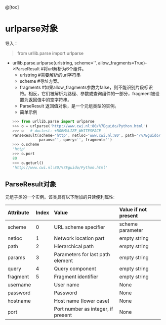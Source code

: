 @[toc]
# urlparse对象
导入：  
> from urllib.parse import urlparse
* urllib.parse.urlparse(urlstring, scheme='', allow_fragments=True)->ParseResult #将url解析为6个组件。
    * urlstring #需要解析的url字符串
    * scheme #寻址方案。
    * fragments #如果allow_fragments参数为false，则不能识别片段标识符。相反，它们被解析为路径、参数或查询组件的一部分，fragment被设置为返回值中的空字符串。
    * ParseResult 返回值对象，是一个元组类型的实例。
    * 简单示例
    ````python
    >>> from urllib.parse import urlparse
    >>> o = urlparse('http://www.cwi.nl:80/%7Eguido/Python.html')
    >>> o   # doctest: +NORMALIZE_WHITESPACE
    ParseResult(scheme='http', netloc='www.cwi.nl:80', path='/%7Eguido/Python.html',
                params='', query='', fragment='')
    >>> o.scheme
    'http'
    >>> o.port
    80
    >>> o.geturl()
    'http://www.cwi.nl:80/%7Eguido/Python.html'
    ````
## ParseResult对象
元组子类的一个实例。该类具有以下附加的只读便利属性:

Attribute|Index|Value|Value if not present
|:------|:----|:---|:-------------|
scheme| 0 |URL scheme specifier |scheme parameter 
netloc| 1 |Network location part |empty string 
path| 2 |Hierarchical path |empty string 
params| 3 |Parameters for last path element |empty string 
query| 4 |Query component |empty string 
fragment| 5 |Fragment identifier |empty string 
username|   |User name |None 
password|   |Password |None 
hostname|   |Host name (lower case) |None 
port|   |Port number as integer, if present |None 

